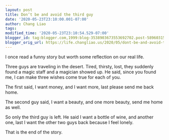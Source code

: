 ```yaml
---
layout: post
title: Don’t be and avoid the third guy
date: '2020-05-23T23:10:00.001-07:00'
author: Chang Liao
tags:
modified_time: '2020-05-23T23:10:54.529-07:00'
blogger_id: tag:blogger.com,1999:blog-3538903673553692702.post-5896031503874013906
blogger_orig_url: https://life.changliao.us/2020/05/dont-be-and-avoid-third-guy.html
---
```

I once read a funny story but worth some reflection on our real life.

Three guys are traveling in the desert. Tired, thirsty, lost, they suddenly found a magic staff and a magician showed up. He said, since you found me, I can make three wishes come true for each of you.

The first said, I want money, and I want more, last please send me back home.

The second guy said, I want a beauty, and one more beauty, send me home as well.

So only the third guy is left. He said I want a bottle of wine, and another one, last I want the other two guys back because I feel lonely.

That is the end of the story.